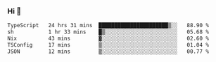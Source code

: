 ### Hi 👋

<!--START_SECTION:waka-->

```txt
TypeScript   24 hrs 31 mins  ██████████████████████▒░░   88.90 %
sh           1 hr 33 mins    █▒░░░░░░░░░░░░░░░░░░░░░░░   05.68 %
Nix          43 mins         ▓░░░░░░░░░░░░░░░░░░░░░░░░   02.60 %
TSConfig     17 mins         ▒░░░░░░░░░░░░░░░░░░░░░░░░   01.04 %
JSON         12 mins         ▒░░░░░░░░░░░░░░░░░░░░░░░░   00.77 %
```

<!--END_SECTION:waka-->
